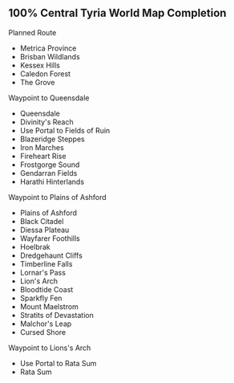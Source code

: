 ## 100% Central Tyria World Map Completion ##

Planned Route
* Metrica Province
* Brisban Wildlands
* Kessex Hills
* Caledon Forest
* The Grove

Waypoint to Queensdale
* Queensdale
* Divinity's Reach
* Use Portal to Fields of Ruin
* Blazeridge Steppes
* Iron Marches
* Fireheart Rise
* Frostgorge Sound
* Gendarran Fields
* Harathi Hinterlands

Waypoint to Plains of Ashford
* Plains of Ashford
* Black Citadel
* Diessa Plateau
* Wayfarer Foothills
* Hoelbrak
* Dredgehaunt Cliffs
* Timberline Falls
* Lornar's Pass
* Lion's Arch
* Bloodtide Coast
* Sparkfly Fen
* Mount Maelstrom
* Stratits of Devastation
* Malchor's Leap
* Cursed Shore
 
Waypoint to Lions's Arch
* Use Portal to Rata Sum
* Rata Sum
